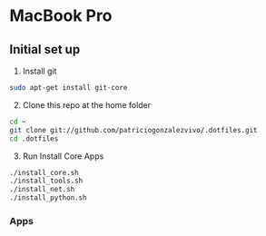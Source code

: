 # MacBook Pro


## Initial set up

1. Install git

```bash
sudo apt-get install git-core
```

2. Clone this repo at the home folder

```bash
cd ~  
git clone git://github.com/patriciogonzalezvivo/.dotfiles.git
cd .dotfiles
```

3. Run Install Core Apps

```bash
./install_core.sh 
./install_tools.sh
./install_net.sh
./install_python.sh
```

### Apps



